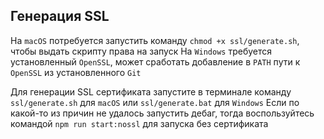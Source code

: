 ## Генерация SSL

На `macOS` потребуется запустить команду `chmod +x ssl/generate.sh`, чтобы выдать скрипту права на запуск
На `Windows` требуется установленный `OpenSSL`, может сработать добавление в `PATH` пути к `OpenSSL` из установленного `Git`

Для генерации SSL сертификата запустите в терминале команду `ssl/generate.sh` для `macOS` или `ssl/generate.bat` для `Windows`
Если по какой-то из причин не удалось запустить дебаг, тогда воспользуйтесь командой `npm run start:nossl` для запуска без сертификата
